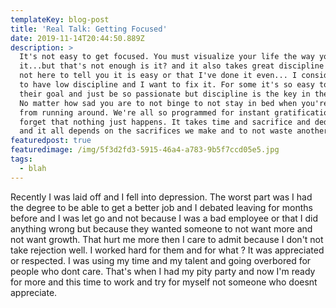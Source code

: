 ```yaml
---
templateKey: blog-post
title: 'Real Talk: Getting Focused'
date: 2019-11-14T20:44:50.889Z
description: >
  It's not easy to get focused. You must visualize your life the way you want
  it...but that's not enough is it? and it also takes great discipline and Im
  not here to tell you it is easy or that I've done it even... I consider myself
  to have low discipline and I want to fix it. For some it's so easy to have
  their goal and just be so passionate but discipline is the key in their life.
  No matter how sad you are to not binge to not stay in bed when you're tired
  from running around. We're all so programmed for instant gratification that we
  forget that nothing just happens. It takes time and sacrifice and dedication
  and it all depends on the sacrifices we make and to not waste another hour. 
featuredpost: true
featuredimage: /img/5f3d2fd3-5915-46a4-a783-9b5f7ccd05e5.jpg
tags:
  - blah
---
```

Recently I was laid off and I fell into depression. The worst part was I had the degree to be able to get a better job and I debated leaving for months before and I was let go and not because I was a bad employee or that I did anything wrong but because they wanted someone to not want more and not want growth. That hurt me more then I care to admit because I don't not take rejection well. I worked hard for them and for what ? It was appreciated or respected. I was using my time and my talent and going overbored for people who dont care. That's when I had my pity party and now I'm ready for more and this time to work and try for myself not someone who doesnt appreciate.
